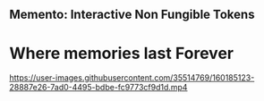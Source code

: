 
## Memento: Interactive Non Fungible Tokens 
# Where memories last Forever



https://user-images.githubusercontent.com/35514769/160185123-28887e26-7ad0-4495-bdbe-fc9773cf9d1d.mp4












